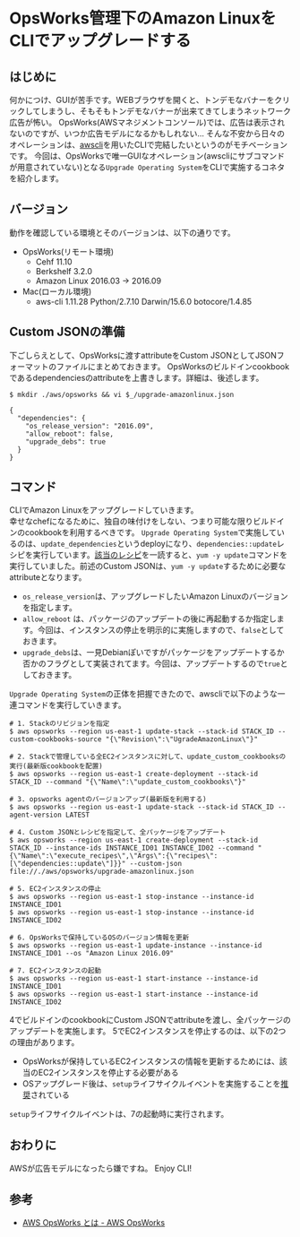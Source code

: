 # OpsWorks管理下のAmazon LinuxをCLIでアップグレードする

## はじめに

何かにつけ、GUIが苦手です。WEBブラウザを開くと、トンデモなバナーをクリックしてしまうし、そもそもトンデモなバナーが出来てきてしまうネットワーク広告が怖い。
OpsWorks(AWSマネジメントコンソール)では、広告は表示されないのですが、いつか広告モデルになるかもしれない...
そんな不安から日々のオペレーションは、[awscli](http://docs.aws.amazon.com/cli/latest/reference/index.html#cli-aws)を用いたCLIで完結したいというのがモチベーションです。
今回は、OpsWorksで唯一GUIなオペレーション(awscliにサブコマンドが用意されていない)となる```Upgrade Operating System```をCLIで実施するコネタを紹介します。

## バージョン

動作を確認している環境とそのバージョンは、以下の通りです。

- OpsWorks(リモート環境)
	- Cehf 11.10
	- Berkshelf 3.2.0
	- Amazon Linux 2016.03 → 2016.09
- Mac(ローカル環境)
	- aws-cli 1.11.28 Python/2.7.10 Darwin/15.6.0 botocore/1.4.85 

## Custom JSONの準備

下ごしらえとして、OpsWorksに渡すattributeをCustom JSONとしてJSONフォーマットのファイルにまとめておきます。
OpsWorksのビルドインcookbookであるdependenciesのattributeを上書きします。詳細は、後述します。

```
$ mkdir ./aws/opsworks && vi $_/upgrade-amazonlinux.json

{
  "dependencies": {
    "os_release_version": "2016.09",
    "allow_reboot": false,
    "upgrade_debs": true
  }
}

```

## コマンド

CLIでAmazon Linuxをアップグレードしていきます。  
幸せなchefになるために、独自の味付けをしない、つまり可能な限りビルドインのcookbookを利用するべきです。
```Upgrade Operating System```で実施しているのは、```update_dependencies```というdeployになり、```dependencies::update```レシピを実行しています。[該当のレシピ](https://github.com/aws/opsworks-cookbooks/blob/release-chef-11.10/dependencies/recipes/update.rb)を一読すると、```yum -y update```コマンドを実行していました。前述のCustom JSONは、```yum -y update```するために必要なattributeとなります。  

- ```os_release_version```は、アップグレードしたいAmazon Linuxのバージョンを指定します。
- ```allow_reboot``` は、パッケージのアップデートの後に再起動するか指定します。今回は、インスタンスの停止を明示的に実施しますので、```false```としておきます。
- ```upgrade_debs```は、一見Debianぽいですがパッケージをアップデートするか否かのフラグとして実装されてます。今回は、アップデートするので```true```としておきます。

```Upgrade Operating System```の正体を把握できたので、awscliで以下のような一連コマンドを実行していきます。

```
# 1. Stackのリビジョンを指定
$ aws opsworks --region us-east-1 update-stack --stack-id STACK_ID --custom-cookbooks-source "{\"Revision\":\"UgradeAmazonLinux\"}"

# 2. Stackで管理している全EC2インスタンスに対して、update_custom_cookbooksの実行(最新版cookbookを配置)
$ aws opsworks --region us-east-1 create-deployment --stack-id STACK_ID --command "{\"Name\":\"update_custom_cookbooks\"}"

# 3. opsworks agentのバージョンアップ(最新版を利用する)
$ aws opsworks --region us-east-1 update-stack --stack-id STACK_ID --agent-version LATEST

# 4. Custom JSONとレシピを指定して、全パッケージをアップデート
$ aws opsworks --region us-east-1 create-deployment --stack-id STACK_ID --instance-ids INSTANCE_ID01 INSTANCE_ID02 --command "{\"Name\":\"execute_recipes\",\"Args\":{\"recipes\":[\"dependencies::update\"]}}" --custom-json file://./aws/opsworks/upgrade-amazonlinux.json

# 5. EC2インスタンスの停止
$ aws opsworks --region us-east-1 stop-instance --instance-id INSTANCE_ID01
$ aws opsworks --region us-east-1 stop-instance --instance-id INSTANCE_ID02

# 6. OpsWorksで保持しているOSのバージョン情報を更新
$ aws opsworks --region us-east-1 update-instance --instance-id INSTANCE_ID01 --os "Amazon Linux 2016.09"

# 7. EC2インスタンスの起動
$ aws opsworks --region us-east-1 start-instance --instance-id INSTANCE_ID01
$ aws opsworks --region us-east-1 start-instance --instance-id INSTANCE_ID02
```

4でビルドインのcookbookにCustom JSONでattributeを渡し、全パッケージのアップデートを実施します。
5でEC2インスタンスを停止するのは、以下の2つの理由があります。

- OpsWorksが保持しているEC2インスタンスの情報を更新するためには、該当のEC2インスタンスを停止する必要がある
- OSアップグレード後は、```setup```ライフサイクルイベントを実施することを[推奨](http://docs.aws.amazon.com/opsworks/latest/userguide/workingstacks-commands.html)されている

```setup```ライフサイクルイベントは、7の起動時に実行されます。

## おわりに

AWSが広告モデルになったら嫌ですね。
Enjoy CLI!

## 参考

- [AWS OpsWorks とは - AWS OpsWorks](http://docs.aws.amazon.com/ja_jp/opsworks/latest/userguide/welcome.html)

